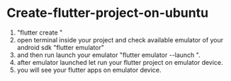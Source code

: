 # Create-flutter-project-on-ubuntu
1. "flutter create <project name>"
2. open terminal inside your project and check available emulator of your android sdk "flutter emulator"
3. and then run launch your emulator "flutter emulator --launch <emulator device name>".
4. after emulator launched let run your flutter project on emulator device.
5. you will see your flutter apps on emulator device.
